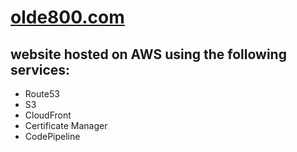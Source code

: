 # [olde800.com](https://olde800.com)

## website hosted on AWS using the following services:
- Route53
- S3
- CloudFront
- Certificate Manager
- CodePipeline
